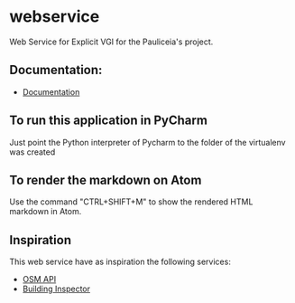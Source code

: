 # webservice

Web Service for Explicit VGI for the Pauliceia's project.


## Documentation:

- [Documentation](doc/README.md)


## To run this application in PyCharm

Just point the Python interpreter of Pycharm to the folder of the virtualenv was created


## To render the markdown on Atom

Use the command "CTRL+SHIFT+M" to show the rendered HTML markdown in Atom.


## Inspiration

This web service have as inspiration the following services:

- [OSM API](http://wiki.openstreetmap.org/wiki/API_v0.6)
- [Building Inspector](https://buildinginspector.nypl.org/data)
